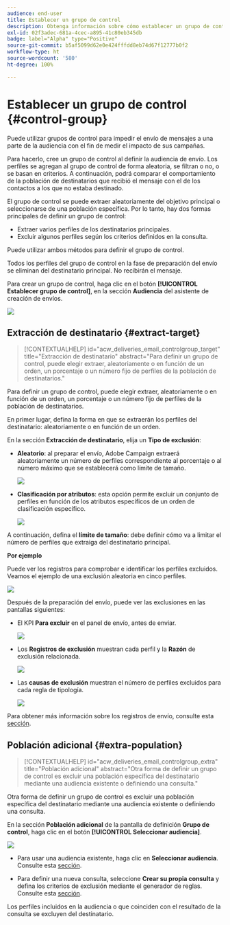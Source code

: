 ```yaml
---
audience: end-user
title: Establecer un grupo de control
description: Obtenga información sobre cómo establecer un grupo de control para los mensajes en la IU de la web de Campaign
exl-id: 02f3adec-681a-4cec-a895-41c80eb345db
badge: label="Alpha" type="Positive"
source-git-commit: b5af5099d62e0e424fffdd8eb74d67f12777b0f2
workflow-type: ht
source-wordcount: '580'
ht-degree: 100%

---
```


# Establecer un grupo de control {#control-group}

Puede utilizar grupos de control para impedir el envío de mensajes a una parte de la audiencia con el fin de medir el impacto de sus campañas.

Para hacerlo, cree un grupo de control al definir la audiencia de envío. Los perfiles se agregan al grupo de control de forma aleatoria, se filtran o no, o se basan en criterios. A continuación, podrá comparar el comportamiento de la población de destinatarios que recibió el mensaje con el de los contactos a los que no estaba destinado.

El grupo de control se puede extraer aleatoriamente del objetivo principal o seleccionarse de una población específica. Por lo tanto, hay dos formas principales de definir un grupo de control:

* Extraer varios perfiles de los destinatarios principales.
* Excluir algunos perfiles según los criterios definidos en la consulta.

Puede utilizar ambos métodos para definir el grupo de control.

Todos los perfiles del grupo de control en la fase de preparación del envío se eliminan del destinatario principal. No recibirán el mensaje.

Para crear un grupo de control, haga clic en el botón **[!UICONTROL Establecer grupo de control]**, en la sección **Audiencia** del asistente de creación de envíos.

![](assets/control-group1.png)

## Extracción de destinatario {#extract-target}

>[!CONTEXTUALHELP]
>id="acw_deliveries_email_controlgroup_target"
>title="Extracción de destinatario"
>abstract="Para definir un grupo de control, puede elegir extraer, aleatoriamente o en función de un orden, un porcentaje o un número fijo de perfiles de la población de destinatarios."

Para definir un grupo de control, puede elegir extraer, aleatoriamente o en función de un orden, un porcentaje o un número fijo de perfiles de la población de destinatarios.

En primer lugar, defina la forma en que se extraerán los perfiles del destinatario: aleatoriamente o en función de un orden.

En la sección **Extracción de destinatario**, elija un **Tipo de exclusión**:

* **Aleatorio**: al preparar el envío, Adobe Campaign extraerá aleatoriamente un número de perfiles correspondiente al porcentaje o al número máximo que se establecerá como límite de tamaño.

   ![](assets/control-group.png)

* **Clasificación por atributos**: esta opción permite excluir un conjunto de perfiles en función de los atributos específicos de un orden de clasificación específico.

   ![](assets/control-group2.png)

A continuación, defina el **límite de tamaño**: debe definir cómo va a limitar el número de perfiles que extraiga del destinatario principal.

**Por ejemplo**

Puede ver los registros para comprobar e identificar los perfiles excluidos. Veamos el ejemplo de una exclusión aleatoria en cinco perfiles.

![](assets/control-group4.png)

Después de la preparación del envío, puede ver las exclusiones en las pantallas siguientes:

* El KPI **Para excluir** en el panel de envío, antes de enviar.

   ![](assets/control-group5.png)

* Los **Registros de exclusión** muestran cada perfil y la **Razón** de exclusión relacionada.

   ![](assets/control-group6.png)

* Las **causas de exclusión** muestran el número de perfiles excluidos para cada regla de tipología.

   ![](assets/control-group7.png)

Para obtener más información sobre los registros de envío, consulte esta [sección](../monitor/delivery-logs.md).

## Población adicional {#extra-population}

>[!CONTEXTUALHELP]
>id="acw_deliveries_email_controlgroup_extra"
>title="Población adicional"
>abstract="Otra forma de definir un grupo de control es excluir una población específica del destinatario mediante una audiencia existente o definiendo una consulta."

Otra forma de definir un grupo de control es excluir una población específica del destinatario mediante una audiencia existente o definiendo una consulta.

En la sección **Población adicional** de la pantalla de definición **Grupo de control**, haga clic en el botón **[!UICONTROL Seleccionar audiencia]**.

![](assets/control-group3.png)

* Para usar una audiencia existente, haga clic en **Seleccionar audiencia**. Consulte esta [sección](add-audience.md).

* Para definir una nueva consulta, seleccione **Crear su propia consulta** y defina los criterios de exclusión mediante el generador de reglas. Consulte esta [sección](segment-builder.md).

Los perfiles incluidos en la audiencia o que coinciden con el resultado de la consulta se excluyen del destinatario.